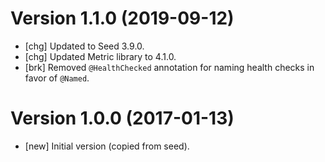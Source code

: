 # Version 1.1.0 (2019-09-12)

* [chg] Updated to Seed 3.9.0.
* [chg] Updated Metric library to 4.1.0.
* [brk] Removed `@HealthChecked` annotation for naming health checks in favor of `@Named`.

# Version 1.0.0 (2017-01-13)

* [new] Initial version (copied from seed).

